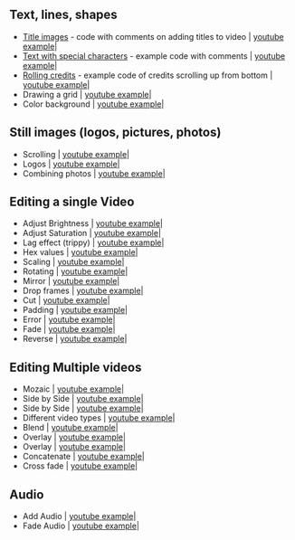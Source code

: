 ## Text, lines, shapes  
+ [Title images](/Adding%20Titles) - code with comments on adding titles to video | [youtube example](https://www.youtube.com/watch?v=xrKnMWGYTxo)|  
+ [Text with special characters](/text%20with%20special%20characters) - example code with comments | [youtube example](https://www.youtube.com/watch?v=T0oXovKTiiU)|  
+ [Rolling credits](/Rolling%20credits) - example code of credits scrolling up from bottom | [youtube example](https://www.youtube.com/watch?v=AnsaJLUIPjs)|  
+ Drawing a grid | [youtube example](https://www.youtube.com/watch?v=3ko598TeSjs)|  
+ Color background | [youtube example](https://www.youtube.com/watch?v=ysMyZggmQfQ)|  
## Still images (logos, pictures, photos)  
+ Scrolling | [youtube example](https://www.youtube.com/watch?v=OYOmvSDEUZ0)|  
+ Logos | [youtube example](https://www.youtube.com/watch?v=SyFlTidTlOA&t=13s)|  
+ Combining photos | [youtube example](https://www.youtube.com/watch?v=8x3Nldwx7Hk)|  
## Editing a single Video  
+ Adjust Brightness | [youtube example](https://www.youtube.com/watch?v=el6njF-7fIA)|  
+ Adjust Saturation | [youtube example](https://www.youtube.com/watch?v=el6njF-7fIA)|  
+ Lag effect (trippy) | [youtube example](https://www.youtube.com/watch?v=-IECY9t-7xA)|  
+ Hex values | [youtube example](https://www.youtube.com/watch?v=aUg5u6PefRs)|  
+ Scaling | [youtube example](https://www.youtube.com/watch?v=FQGZobyvJm8)|  
+ Rotating | [youtube example](https://www.youtube.com/watch?v=e0smAVoafyM)|  
+ Mirror  | [youtube example](https://www.youtube.com/watch?v=ybfjG0xiuN8)|  
+ Drop frames | [youtube example](https://www.youtube.com/watch?v=Lxl1HM167qs)|  
+ Cut  | [youtube example](https://www.youtube.com/watch?v=sAl1lZMVr5A)|  
+ Padding | [youtube example](https://www.youtube.com/watch?v=peGJZ1kK624)|  
+ Error | [youtube example](https://www.youtube.com/watch?v=55O9c169Zc4)|  
+ Fade | [youtube example](https://www.youtube.com/watch?v=Lxl1HM167qs)|  
+ Reverse | [youtube example](https://www.youtube.com/watch?v=3PfCwbNXAV0)|  
## Editing Multiple videos    
+ Mozaic | [youtube example](https://www.youtube.com/watch?v=mfUDKNRMBRY)|  
+ Side by Side | [youtube example](https://www.youtube.com/watch?v=0Bv6FDD94M0)|  
+ Side by Side | [youtube example](https://www.youtube.com/watch?v=B0tNDgHJ_no)|  
+ Different video types | [youtube example](https://www.youtube.com/watch?v=_2Gsh1gFJBY)|  
+ Blend | [youtube example](https://www.youtube.com/watch?v=aUg5u6PefRs)|  
+ Overlay | [youtube example](https://www.youtube.com/watch?v=i-yWKUVENqg)|  
+ Overlay | [youtube example](https://www.youtube.com/watch?v=bsRJNnymTxg)|  
+ Concatenate | [youtube example](https://www.youtube.com/watch?v=YpM2Dlhx2zk)|  
+ Cross fade | [youtube example](https://www.youtube.com/watch?v=hJH2tJTK8Kc)|  
## Audio  
+ Add Audio | [youtube example](https://www.youtube.com/watch?v=BYEdEUCT7NI)|  
+ Fade Audio | [youtube example](https://www.youtube.com/watch?v=Lxl1HM167qs)|
